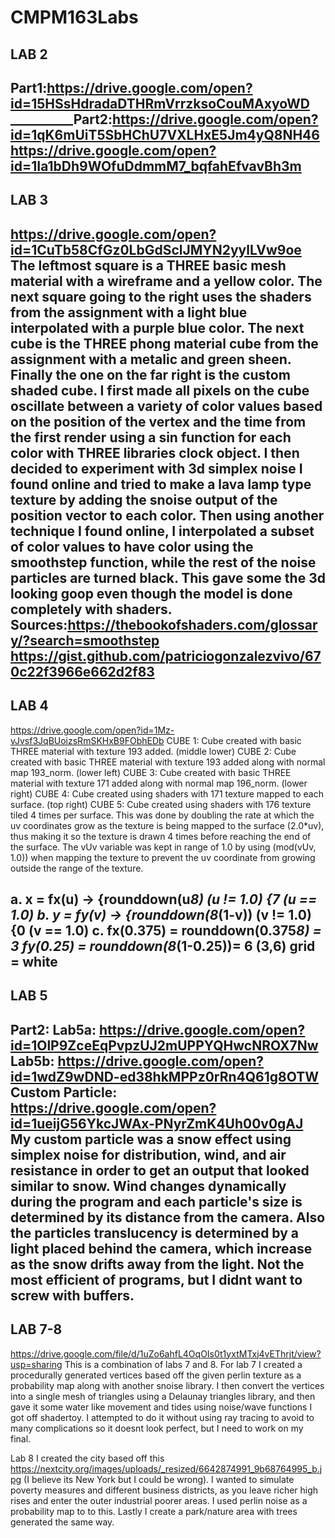# CMPM163Labs


LAB 2
------------------------------------------------------------------------
Part1:https://drive.google.com/open?id=15HSsHdradaDTHRmVrrzksoCouMAxyoWD
__________Part2:https://drive.google.com/open?id=1qK6mUiT5SbHChU7VXLHxE5Jm4yQ8NH46
https://drive.google.com/open?id=1Ia1bDh9WOfuDdmmM7_bqfahEfvavBh3m
------------------------------------------------------------------------
LAB 3
------------------------------------------------------------------------
https://drive.google.com/open?id=1CuTb58CfGz0LbGdSclJMYN2yylLVw9oe
The leftmost square is a THREE basic mesh material with a wireframe and a yellow color.
The next square going to the right uses the shaders from the assignment with a light blue interpolated
with a purple blue color. The next cube is the THREE phong material cube from the assignment with a metalic and green sheen.
Finally the one on the far right is the custom shaded cube. I first made all pixels on the cube oscillate between a variety of color values based on the position
of the vertex and the time from the first render using a sin function for each color with THREE libraries clock object. I then decided to experiment with 3d simplex
noise I found online and tried to make a lava lamp type texture by adding the snoise output of the position vector to each color. Then using another technique I found online, I interpolated a
subset of color values to have color using the smoothstep function, while the rest of the noise particles are turned black. This gave some the 3d looking goop even though the model
is done completely with shaders.
Sources:https://thebookofshaders.com/glossary/?search=smoothstep
https://gist.github.com/patriciogonzalezvivo/670c22f3966e662d2f83
------------------------------------------------------------------------
LAB 4
------------------------------------------------------------------------
https://drive.google.com/open?id=1Mz-vJvsf3JqBUoizsRmSKHxB9FObhEDb
CUBE 1: Cube created with basic THREE material with texture 193 added. (middle lower)
CUBE 2: Cube created with basic THREE material with texture 193 added along with normal map 193_norm. (lower left)
CUBE 3: Cube created with basic THREE material with texture 171 added along with normal map 196_norm. (lower right)
CUBE 4: Cube created using shaders with 171 texture mapped to each surface. (top right)
CUBE 5:  Cube created using shaders with 176 texture tiled 4 times per surface. This was done by doubling the rate at which the uv coordinates grow
as the texture is being mapped to the surface (2.0*uv), thus making it so the texture is drawn 4 times before reaching the end of the surface. The vUv variable
was kept in range of 1.0 by using (mod(vUv, 1.0)) when mapping the texture to prevent the uv coordinate from growing outside the range of the texture.

a. x = fx(u) -> {rounddown(u*8) (u != 1.0)
               {7 (u == 1.0)
b. y = fy(v) -> {rounddown(8*(1-v)) (v != 1.0)
               {0 (v == 1.0)
c. fx(0.375) = rounddown(0.375*8) = 3
   fy(0.25) =  rounddown(8*(1-0.25))= 6
   (3,6) grid = white
------------------------------------------------------------------------
LAB 5
------------------------------------------------------------------------
   Part2:
   Lab5a: https://drive.google.com/open?id=1OlP9ZceEqPvpzUJ2mUPPYQHwcNROX7Nw
   Lab5b: https://drive.google.com/open?id=1wdZ9wDND-ed38hkMPPz0rRn4Q61g8OTW
   Custom Particle: https://drive.google.com/open?id=1ueijG56YkcJWAx-PNyrZmK4Uh00v0gAJ
   My custom particle was a snow effect using simplex noise for distribution, wind, and air resistance in order to get an output that looked similar to snow.
   Wind changes dynamically during the program and each particle's size is determined by its distance from the camera. Also the particles translucency is determined by
   a light placed behind the camera, which increase as the snow drifts away from the light. Not the most efficient of programs, but I didnt want to screw with buffers.
------------------------------------------------------------------------
LAB 7-8
------------------------------------------------------------------------
https://drive.google.com/file/d/1uZo6ahfL4OqOIs0t1yxtMTxj4vEThrjt/view?usp=sharing
This is a combination of labs 7 and 8. For lab 7 I created a procedurally generated vertices based off the given perlin texture as a probability map along with another snoise
library. I then convert the vertices into a single mesh of triangles using a Delaunay triangles library, and then gave it some water like movement and tides using noise/wave functions
I got off shadertoy. I attempted to do it without using ray tracing to avoid to many complications so it doesnt look perfect, but I need to work on my final.

Lab 8 I created the city based off this https://nextcity.org/images/uploads/_resized/6642874991_9b68764995_b.jpg (I believe its New York but I could be wrong). I wanted to simulate
poverty measures and different business districts, as you leave richer high rises and enter the outer industrial poorer areas. I used perlin noise as a probability map to to this.
Lastly I create a park/nature area with trees generated the same way.
